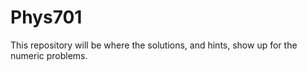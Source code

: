 # Phys701

This repository will be where the solutions, and hints, show up for the numeric problems.
